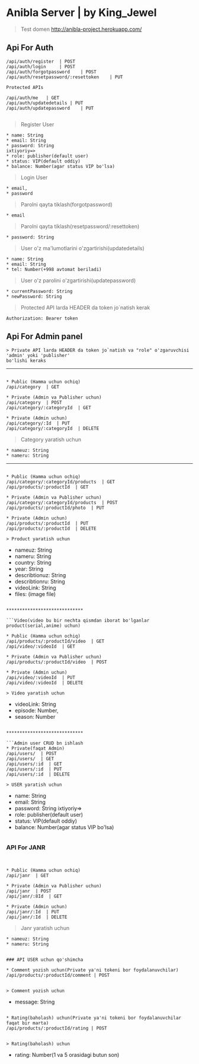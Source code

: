 # Anibla Server | by King_Jewel


>Test domen http://anibla-project.herokuapp.com/
>


## Api For Auth

```
/api/auth/register  | POST
/api/auth/login     | POST
/api/auth/forgotpassword    | POST
/api/auth/resetpassword/:resettoken    | PUT

Protected APIs

/api/auth/me   | GET
/api/auth/updatedetails | PUT
/api/auth/updatepassword    | PUT


```
> Register User
```
* name: String 
* email: String
* password: String
ixtiyoriy=>
* role: publisher(default user)
* status: VIP(default oddiy)
* balance: Number(agar status VIP bo'lsa)
```
> Login User
```
* email, 
* password
```
> Parolni qayta tiklash(forgotpassword)
```
* email
```
> Parolni qayta tiklash(resetpassword/:resettoken)
```
* password: String
```
> User o'z ma'lumotlarini o'zgartirishi(updatedetails)
```
* name: String 
* email: String
* tel: Number(+998 avtomat beriladi)
```
> User o'z parolini o'zgartirishi(updatepassword)
```
* currentPassword: String 
* newPassword: String
```
> Protected API larda HEADER da token jo`natish kerak

```
Authorization: Bearer token
```

## Api For Admin panel

```
> Private API larda HEADER da token jo`natish va "role" o'zgaruvchisi 'admin' yoki 'publisher' 
bo'lishi keraks

```

*****************************
```Category

* Public (Hamma uchun ochiq)
/api/category  | GET

* Private (Admin va Publisher uchun)
/api/category  | POST
/api/category/:categoryId  | GET

* Private (Admin uchun)
/api/category/:Id  | PUT
/api/category/:categoryId  | DELETE

```
> Category yaratish uchun
```
* nameuz: String 
* nameru: String
```
*****************************
```Product(product bu bir qism yoki bir video dan iborat bo'lganlar uchun)

* Public (Hamma uchun ochiq)
/api/category/:categoryId/products  | GET
/api/products/:productId  | GET

* Private (Admin va Publisher uchun)
/api/category/:categoryId/products  | POST
/api/products/:productId/photo  | PUT

* Private (Admin uchun)
/api/products/:productId  | PUT
/api/products/:productId  | DELETE

> Product yaratish uchun
```
* nameuz: String 
* nameru: String
* country: String
* year: String
* describtionuz: String
* describtionru: String
* videoLink: String
* files: (image file)
```

*****************************

```Video(video bu bir nechta qismdan iborat bo'lganlar product(serial,anime) uchun)

* Public (Hamma uchun ochiq)
/api/products/:productId/video  | GET
/api/video/:videoId  | GET

* Private (Admin va Publisher uchun)
/api/products/:productId/video  | POST

* Private (Admin uchun)
/api/video/:videoId  | PUT
/api/video/:videoId  | DELETE

> Video yaratish uchun
```
* videoLink: String
* episode: Number,
* season: Number
```

*****************************

```Admin user CRUD bn ishlash
* Private(faqat Admin)
/api/users/  | POST
/api/users/  | GET
/api/users/:id  | GET
/api/users/:id  | PUT
/api/users/:id  | DELETE

> USER yaratish uchun
```
* name: String 
* email: String
* password: String
ixtiyoriy=>
* role: publisher(default user)
* status: VIP(default oddiy)
* balance: Number(agar status VIP bo'lsa)
```
```
### API For JANR
```


* Public (Hamma uchun ochiq)
/api/janr  | GET

* Private (Admin va Publisher uchun)
/api/janr  | POST
/api/janr/:8Id  | GET

* Private (Admin uchun)
/api/janr/:Id  | PUT
/api/janr/:Id  | DELETE

```
> Janr yaratish uchun
```
* nameuz: String 
* nameru: String
```

```

### API USER uchun qo'shimcha

* Comment yozish uchun(Private ya'ni tokeni bor foydalanuvchilar)
/api/products/:productId/comment | POST


> Comment yozish uchun
```
* message: String
```

* Rating(baholash) uchun(Private ya'ni tokeni bor foydalanuvchilar faqat bir marta)
/api/products/:productId/rating | POST


> Rating(baholash) uchun
```
* rating: Number(1 va 5 orasidagi butun son)
```
